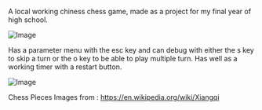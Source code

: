 A local working chiness chess game, made as a project for my final year of high school.

![Image](https://github.com/user-attachments/assets/2eb34b6f-be25-4113-ab3a-34e510b32784)

Has a parameter menu with the esc key and can debug with either the s key to skip a turn or the o key to be able to play multiple turn.
Has well as a working timer with a restart button.

![Image](https://github.com/user-attachments/assets/2da55a99-e2bb-4dfd-95bc-fddfb88824d6)

Chess Pieces Images from : https://en.wikipedia.org/wiki/Xiangqi
